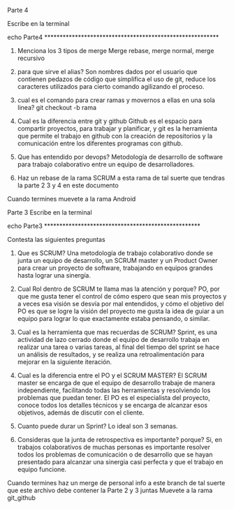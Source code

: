 Parte 4

Escribe en la terminal

echo Parte4 *********************************************************

1. Menciona los 3 tipos de merge
   Merge rebase, merge normal, merge recursivo	

2. para que sirve el alias?
   Son nombres dados por el usuario que contienen pedazos de código que simplifica el uso de git, reduce los caracteres utilizados para cierto comando agilizando el proceso.    

3. cual es el comando para crear ramas y movernos a ellas en una sola linea?
   git checkout -b rama

3. Cual es la diferencia entre git y github
   Github es el espacio para compartir proyectos, para trabajar y planificar, y git es la herramienta que permite el trabajo en github con la creación de repositorios y la comunicación entre los diferentes programas con github.	

4. Que has entendido por devops?
   Metodología de desarrollo de software para trabajo colaborativo entre un equipo de desarrolladores.

5. Haz un rebase de la rama SCRUM a esta rama
de tal suerte que tendras la parte 2 3 y 4 en este documento

Cuando termines muevete a la rama Android

Parte 3
Escribe en la terminal 

echo Parte3 ***************************************************

Contesta las siguientes preguntas

1. Que es SCRUM?
   Una metodología de trabajo colaborativo donde se junta un equipo de desarrollo, un SCRUM master y un Product Owner para crear un proyecto de software, trabajando en equipos grandes  hasta lograr una sinergía.

2. Cual Rol dentro de SCRUM te llama mas la atención y porque?
   PO, por que me gusta tener el control de cómo espero que sean mis proyectos y a veces esa visión se desvía por mal entendidos, y cómo el objetivo del PO es que se logre la visión del proyecto me gusta la idea de guiar a un equipo para lograr lo que exactamente estaba pensando, o similar. 

3. Cual es la herramienta que mas recuerdas de SCRUM?
   Sprint, es una actividad de lazo cerrado donde el equipo de desarrollo trabaja en realizar una tarea o varias tareas, al final del tiempo del sprint se hace un análisis de resultados, y se realiza una retroalimentación para mejorar en la siguiente iteración.

4. Cual es la diferencia entre el PO y el SCRUM MASTER?
   El SCRUM master se encarga de que el equipo de desarrollo trabaje de manera independiente, facilitando todas las herramientas y resolviendo los problemas que puedan tener. El PO es el especialista del proyecto, conoce todos los detalles técnicos y se encarga de alcanzar esos objetivos, además de discutir con el cliente.

5. Cuanto puede durar un Sprint?
   Lo ideal son 3 semanas.

6. Consideras que la junta de retrospectiva es importante? porque?
   Si, en trabajos colaborativos de muchas personas es importante resolver todos los problemas de comunicación o de desarrollo que se hayan presentado para alcanzar una sinergia casi perfecta y que el trabajo en equipo funcione.


Cuando termines haz un merge de personal info a este branch
de tal suerte que este archivo debe contener la Parte 2 y 3 juntas 
Muevete a la rama git_github


